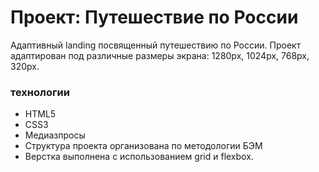 # Проект: Путешествие по России
Адаптивный landing посвященный путешествию по России. Проект адаптирован под различные размеры экрана: 1280px, 1024px, 768px, 320px.

### технологии
* HTML5
* CSS3
* Медиазпросы
* Структура проекта организована по методологии БЭМ
* Верстка выполнена с использованием grid и flexbox.